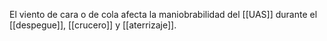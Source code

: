 El viento de cara o de cola afecta la maniobrabilidad del [[UAS]] durante el [[despegue]], [[crucero]] y [[aterrizaje]].
